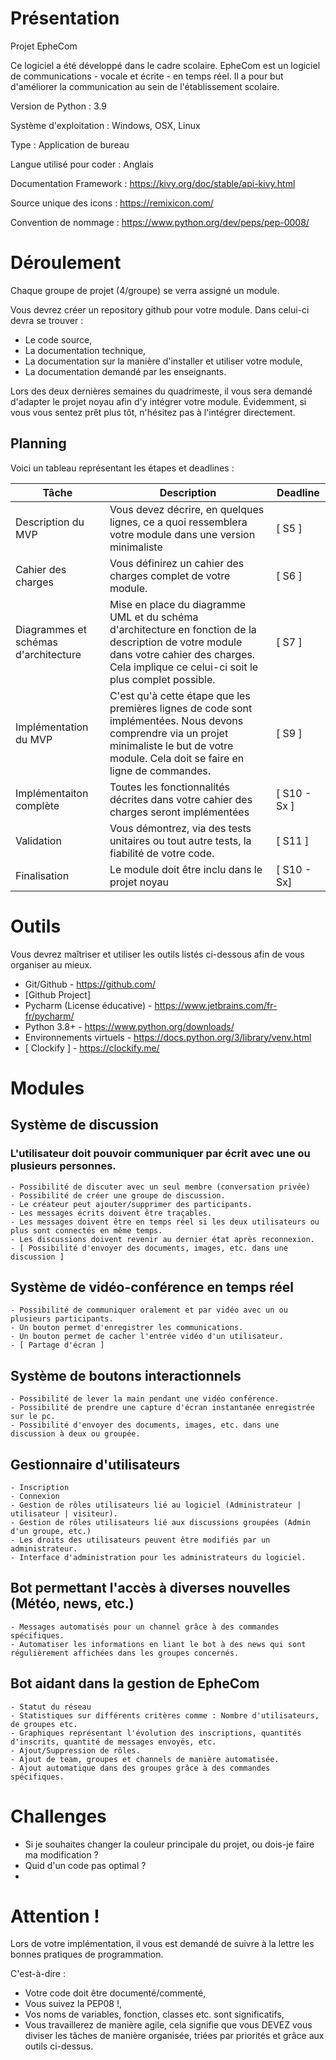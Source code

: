 # Présentation

Projet EpheCom

Ce logiciel a été développé dans le cadre scolaire.
EpheCom est un logiciel de communications - vocale et écrite - en temps réel.
Il a pour but d'améliorer la communication au sein de l'établissement scolaire.

Version de Python : 3.9

Système d'exploitation : Windows, OSX, Linux

Type : Application de bureau

Langue utilisé pour coder : Anglais

Documentation Framework : https://kivy.org/doc/stable/api-kivy.html

Source unique des icons : https://remixicon.com/

Convention de nommage :
    https://www.python.org/dev/peps/pep-0008/


# Déroulement

Chaque groupe de projet (4/groupe) se verra assigné un module.

Vous devrez créer un repository github pour votre module. Dans celui-ci devra se trouver :
- Le code source,
- La documentation technique,
- La documentation sur la manière d'installer et utiliser votre module,
- La documentation demandé par les enseignants.

Lors des deux dernières semaines du quadrimeste, il vous sera demandé d'adapter le projet noyau afin d'y intégrer votre module.
Évidemment, si vous vous sentez prêt plus tôt, n'hésitez pas à l'intégrer directement.

## Planning

Voici un tableau représentant les étapes et deadlines :

| Tâche | Description | Deadline
|---|---|---
| Description du MVP | Vous devez décrire, en quelques lignes, ce a quoi ressemblera votre module dans une version minimaliste | [ S5 ] 
| Cahier des charges | Vous définirez un cahier des charges complet de votre module. | [ S6 ]
| Diagrammes et schémas d'architecture | Mise en place du diagramme UML et du schéma d'architecture en fonction de la description de votre module dans votre cahier des charges. Cela implique ce celui-ci soit le plus complet possible. | [ S7 ]
| Implémentation du MVP | C'est qu'à cette étape que les premières lignes de code sont implémentées. Nous devons comprendre via un projet minimaliste le but de votre module. Cela doit se faire en ligne de commandes. | [ S9 ]
| Implémentaiton complète | Toutes les fonctionnalités décrites dans votre cahier des charges seront implémentées | [ S10 - Sx ]
| Validation | Vous démontrez, via des tests unitaires ou tout autre tests, la fiabilité de votre code. | [ S11 ]
| Finalisation | Le module doit être inclu dans le projet noyau | [ S10 - Sx]

# Outils

Vous devrez maîtriser et utiliser les outils listés ci-dessous afin de vous organiser au mieux.
- Git/Github - https://github.com/
- [Github Project]
- Pycharm (License éducative) - https://www.jetbrains.com/fr-fr/pycharm/
- Python 3.8+ - https://www.python.org/downloads/
- Environnements virtuels - https://docs.python.org/3/library/venv.html
- [ Clockify ] - https://clockify.me/

# Modules

## Système de discussion

### L'utilisateur doit pouvoir communiquer par écrit avec une ou plusieurs personnes.

    - Possibilité de discuter avec un seul membre (conversation privée)
    - Possibilité de créer une groupe de discussion.
    - Le créateur peut ajouter/supprimer des participants.
    - Les messages écrits doivent être traçables.
    - Les messages doivent être en temps réel si les deux utilisateurs ou plus sont connectés en même temps.
    - Les discussions doivent revenir au dernier état après reconnexion.
    - [ Possibilité d'envoyer des documents, images, etc. dans une discussion ]
    
## Système de vidéo-conférence en temps réel
    - Possibilité de communiquer oralement et par vidéo avec un ou plusieurs participants.
    - Un bouton permet d'enregistrer les communications.
    - Un bouton permet de cacher l'entrée vidéo d'un utilisateur.
    - [ Partage d'écran ]

## Système de boutons interactionnels
    - Possibilité de lever la main pendant une vidéo conférence.
    - Possibilité de prendre une capture d'écran instantanée enregistrée sur le pc.
    - Possibilité d'envoyer des documents, images, etc. dans une discussion à deux ou groupée.


## Gestionnaire d'utilisateurs
    - Inscription
    - Connexion
    - Gestion de rôles utilisateurs lié au logiciel (Administrateur | utilisateur | visiteur).
    - Gestion de rôles utilisateurs lié aux discussions groupées (Admin d'un groupe, etc.)
    - Les droits des utilisateurs peuvent être modifiés par un administrateur.
    - Interface d'administration pour les administrateurs du logiciel.


## Bot permettant l'accès à diverses nouvelles (Météo, news, etc.)
    - Messages automatisés pour un channel grâce à des commandes spécifiques.
    - Automatiser les informations en liant le bot à des news qui sont régulièrement affichées dans les groupes concernés.


## Bot aidant dans la gestion de EpheCom
    - Statut du réseau
    - Statistiques sur différents critères comme : Nombre d'utilisateurs, de groupes etc.
    - Graphiques représentant l'évolution des inscriptions, quantités d'inscrits, quantité de messages envoyés, etc.
    - Ajout/Suppression de rôles.
    - Ajout de team, groupes et channels de manière automatisée.
    - Ajout automatique dans des groupes grâce à des commandes spécifiques.

# Challenges

- Si je souhaites changer la couleur principale du projet, ou dois-je faire ma modification ?
- Quid d'un code pas optimal ?
- 

# Attention !

Lors de votre implémentation, il vous est demandé de suivre à la lettre les bonnes pratiques de programmation.

C'est-à-dire :
- Votre code doit être documenté/commenté,
- Vous suivez la PEP08 !,
- Vos noms de variables, fonction, classes etc. sont significatifs,
- Vous travaillerez de manière agile, cela signifie que vous DEVEZ vous diviser les tâches de manière organisée, triées par priorités et grâce aux outils ci-dessus.